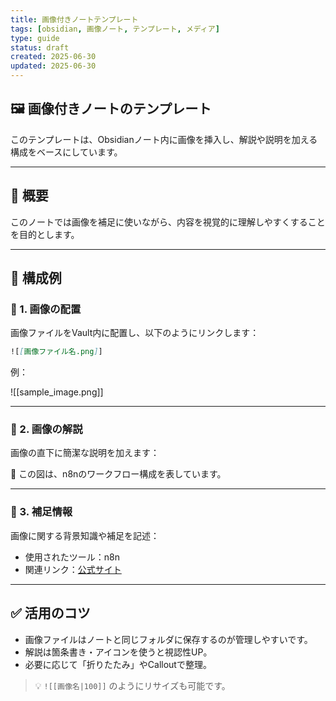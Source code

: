 ```yaml
---
title: 画像付きノートテンプレート
tags: [obsidian, 画像ノート, テンプレート, メディア]
type: guide
status: draft
created: 2025-06-30
updated: 2025-06-30
---
```


## 🖼 画像付きノートのテンプレート

このテンプレートは、Obsidianノート内に画像を挿入し、解説や説明を加える構成をベースにしています。

---

## 🧭 概要

このノートでは画像を補足に使いながら、内容を視覚的に理解しやすくすることを目的とします。

---

## 📂 構成例

### 🔹 1. 画像の配置

画像ファイルをVault内に配置し、以下のようにリンクします：

```markdown
![[画像ファイル名.png]]
```

例：

![[sample_image.png]]

---

### 🔹 2. 画像の解説

画像の直下に簡潔な説明を加えます：

📌 この図は、n8nのワークフロー構成を表しています。

---

### 🔹 3. 補足情報

画像に関する背景知識や補足を記述：

- 使用されたツール：n8n
- 関連リンク：[公式サイト](https://n8n.io)

---

## ✅ 活用のコツ

- 画像ファイルはノートと同じフォルダに保存するのが管理しやすいです。
- 解説は箇条書き・アイコンを使うと視認性UP。
- 必要に応じて「折りたたみ」やCalloutで整理。

> 💡 `![[画像名|100]]` のようにリサイズも可能です。

